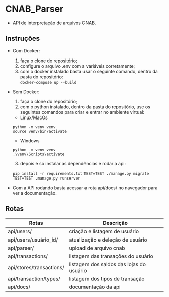 # CNAB_Parser

- API de interpretação de arquivos CNAB.

## Instruções

- Com Docker: <br>

  1. faça o clone do repositório;
  2. configure o arquivo .env com a variáveis corretamente;
  3. com o docker instalado basta usar o seguinte comando, dentro da pasta do repositório:<br>
     `docker-compose up --build`

- Sem Docker: <br>

  1. faça o clone do repositório;
  2. com o python instalado, dentro da pasta do repositório, use os seguintes comandos para criar e entrar no ambiente virtual:<br>

  - Linux/MacOs

  `python -m venv venv`<br>
  `source venv/bin/activate`

  - Windows

  `python -m venv venv`<br>
  `.\venv\Scripts\activate`

  3. depois é só instalar as dependências e rodar a api:

  `pip install -r requirements.txt`
  `TEST=TEST ./manage.py migrate`<br>
  `TEST=TEST .manage.py runserver`

- Com a API rodando basta acessar a rota api/docs/ no navegador para ver a documentação.

## Rotas

| Rotas                    | Descrição                                |
| ------------------------ | ---------------------------------------- |
| api/users/               | criação e listagem de usuário            |
| api/users/usuário_id/    | atualização e deleção de usuário         |
| api/parser/              | upload de arquivo cnab                   |
| api/transactions/        | listagem das transações do usuário       |
| api/stores/transactions/ | listagem dos saldos das lojas do usuário |
| api/transaction/types/   | listagem dos tipos de transação          |
| api/docs/                | documentação da api                      |
